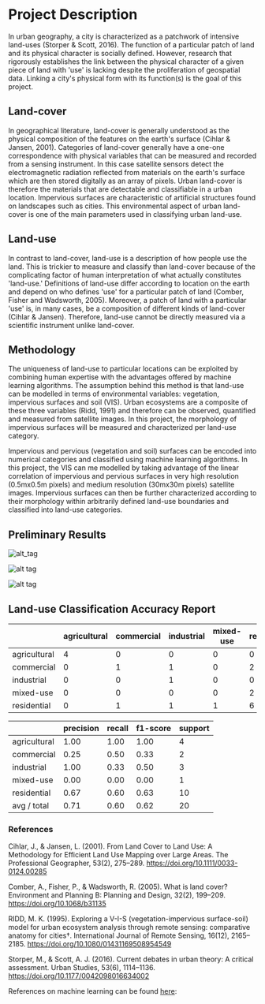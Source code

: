 # Project Description

In urban geography, a city is characterized as a patchwork of intensive land-uses (Storper & Scott, 2016). The function of a particular patch of land and its physical character is socially defined. However, research that rigorously establishes the link between the physical character of a given piece of land with 'use' is lacking despite the proliferation of geospatial data. Linking a city's physical form with its function(s) is the goal of this project. 

## Land-cover
In geographical literature, land-cover is generally understood as the physical composition of the features on the earth's surface (Cihlar & Jansen, 2001). Categories of land-cover generally have a one-one correspondence with physical variables that can be measured and recorded from a sensing instrument. In this case satellite sensors detect the electromagnetic radiation reflected from materials on the earth's surface which are then stored digitally as an array of pixels. Urban land-cover is therefore the materials that are detectable and classifiable in a urban location. Impervious surfaces are characteristic of artificial structures found on landscapes such as cities. This environmental aspect of urban land-cover is one of the main parameters used in classifying urban land-use.

## Land-use
In contrast to land-cover, land-use is a description of how people use the land. This is trickier to measure and classify than land-cover because of the complicating factor of human interpretation of what actually constitutes 'land-use.' Definitions of land-use differ according to location on the earth and depend on who defines 'use' for a particular patch of land (Comber, Fisher and Wadsworth, 2005). Moreover, a patch of land with a particular 'use' is, in many cases, be a composition of different kinds of land-cover (Cihlar & Jansen). Therefore, land-use cannot be directly measured via a scientific instrument unlike land-cover.

## Methodology
The uniqueness of land-use to particular locations can be exploited by combining human expertise with the advantages offered by machine learning algorithms. The assumption behind this method is that land-use can be modelled in terms of environmental variables: vegetation, impervious surfaces and soil (VIS). Urban ecosystems are a composite of these three variables (Ridd, 1991) and therefore can be observed, quantified and measured from satellite images. In this project, the morphology of impervious surfaces will be measured and characterized per land-use category. 

Impervious and pervious (vegetation and soil) surfaces can be encoded into numerical categories and classified using machine learning algorithms. In this project, the VIS can me modelled by taking advantage of the linear correlation of impervious and pervious surfaces in very high resolution (0.5mx0.5m pixels) and medium resolution (30mx30m pixels) satellite images. Impervious surfaces can then be further characterized according to their morphology within arbitrarily defined land-use boundaries and classified into land-use categories. 

## Preliminary Results

![alt_tag](https://github.com/tropicalmentat/land-cover-to-land-use-classification/blob/master/general_workflow.png)

![alt tag](https://github.com/tropicalmentat/land-cover-to-land-use-classification/blob/master/prelim%20land%20cover.png)

![alt tag](https://github.com/tropicalmentat/land-cover-to-land-use-classification/blob/master/land-use%20classification.png)

## Land-use Classification Accuracy Report

|             | agricultural | commercial | industrial | mixed-use | residential |
| --- | --- | --- | --- | --- | --- |
|agricultural      |       4     |      0     |      0     |     0       |     0|
|commercial         |      0      |     1      |     1     |     0       |     2|
|industrial          |     0      |     0      |     1     |     0       |     0|
|mixed-use           |     0       |    0      |     0     |     0       |     2|
|residential       |       0       |    1       |    1     |     1        |    6|

|              |precision  |  recall | f1-score  | support|
|   ---           |---  |  --- | ---  | ---|
|agricultural    |   1.00   |   1.00  |    1.00   |      4|
|  commercial    |   0.25   |   0.50  |    0.33    |     2|
|  industrial   |    1.00   |   0.33   |   0.50   |      3|
|   mixed-use  |     0.00   |   0.00    |  0.00    |     1|
| residential   |    0.67    |  0.60  |    0.63   |     10|
| avg / total    |   0.71   |   0.60   |   0.62    |    20|



### References

Cihlar, J., & Jansen, L. (2001). From Land Cover to Land Use: A Methodology for Efficient Land Use Mapping over Large Areas. The Professional Geographer, 53(2), 275–289. https://doi.org/10.1111/0033-0124.00285

Comber, A., Fisher, P., & Wadsworth, R. (2005). What is land cover? Environment and Planning B: Planning and Design, 32(2), 199–209. https://doi.org/10.1068/b31135

RIDD, M. K. (1995). Exploring a V-I-S (vegetation-impervious surface-soil) model for urban ecosystem analysis through remote sensing: comparative anatomy for cities†. International Journal of Remote Sensing, 16(12), 2165–2185. https://doi.org/10.1080/01431169508954549

Storper, M., & Scott, A. J. (2016). Current debates in urban theory: A critical assessment. Urban Studies, 53(6), 1114–1136. https://doi.org/10.1177/0042098016634002

References on machine learning can be found [here](https://github.com/josephmisiti/awesome-machine-learning/blob/master/books.md):




